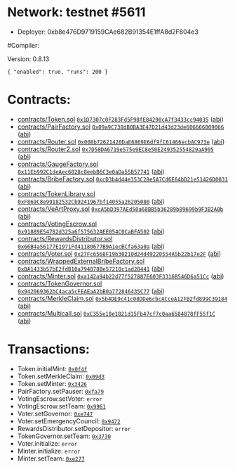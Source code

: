# Network: testnet #5611

- Deployer: 0xb8e476D9719159CAe682B91354E1ffA8d2F804e3

#Compiler:

Version: 0.8.13

`{
  "enabled": true,
  "runs": 200
}`

# Contracts:

- [contracts/Token.sol](contracts/Token.sol) [`0x1D7307c0F283Fd5F98fE84290cA7f3433cc94035`](https://opbnbscan.com/address/0x1D7307c0F283Fd5F98fE84290cA7f3433cc94035) ([abi](abi/Token.json))
- [contracts/PairFactory.sol](contracts/PairFactory.sol) [`0x09a9C738dB0BA3E47D21d43d23de606666009066`](https://opbnbscan.com/address/0x09a9C738dB0BA3E47D21d43d23de606666009066) ([abi](abi/PairFactory.json))
- [contracts/Router.sol](contracts/Router.sol) [`0x008b72621420DaE6869E6df9fC61466ecbAC973e`](https://opbnbscan.com/address/0x008b72621420DaE6869E6df9fC61466ecbAC973e) ([abi](abi/Router.json))
- [contracts/Router2.sol](contracts/Router2.sol) [`0x7D58DA6719e575e9EC8e50E249352554829aA905`](https://opbnbscan.com/address/0x7D58DA6719e575e9EC8e50E249352554829aA905) ([abi](abi/Router2.json))
- [contracts/GaugeFactory.sol](contracts/GaugeFactory.sol) [`0x11Eb992C1deAec6028c8eebB6C3e0aDa55B57741`](https://opbnbscan.com/address/0x11Eb992C1deAec6028c8eebB6C3e0aDa55B57741) ([abi](abi/GaugeFactory.json))
- [contracts/BribeFactory.sol](contracts/BribeFactory.sol) [`0xcD3b4d44e353C28e5A7Cd6E64bD21e51426D0031`](https://opbnbscan.com/address/0xcD3b4d44e353C28e5A7Cd6E64bD21e51426D0031) ([abi](abi/BribeFactory.json))
- [contracts/TokenLibrary.sol](contracts/TokenLibrary.sol) [`0xF869C8e99182532Cb9241967bf14055a26205080`](https://opbnbscan.com/address/0xF869C8e99182532Cb9241967bf14055a26205080) ([abi](abi/TokenLibrary.json))
- [contracts/VeArtProxy.sol](contracts/VeArtProxy.sol) [`0xcA5bD397AEd50a68BB5b36289b89699b9F3B2A0b`](https://opbnbscan.com/address/0xcA5bD397AEd50a68BB5b36289b89699b9F3B2A0b) ([abi](abi/VeArtProxy.json))
- [contracts/VotingEscrow.sol](contracts/VotingEscrow.sol) [`0x91889E54782d325a6f575632AEE054C0CaBFA502`](https://opbnbscan.com/address/0x91889E54782d325a6f575632AEE054C0CaBFA502) ([abi](abi/VotingEscrow.json))
- [contracts/RewardsDistributor.sol](contracts/RewardsDistributor.sol) [`0x66B4a56177E1971Fd41180677B9A1ecBCfa63a0a`](https://opbnbscan.com/address/0x66B4a56177E1971Fd41180677B9A1ecBCfa63a0a) ([abi](abi/RewardsDistributor.json))
- [contracts/Voter.sol](contracts/Voter.sol) [`0x27Fc6568F19b30210d24d49220554A5b22b17e2F`](https://opbnbscan.com/address/0x27Fc6568F19b30210d24d49220554A5b22b17e2F) ([abi](abi/Voter.json))
- [contracts/WrappedExternalBribeFactory.sol](contracts/WrappedExternalBribeFactory.sol) [`0xBA1433b57bE2fdB10a794878Be57210c1ad28441`](https://opbnbscan.com/address/0xBA1433b57bE2fdB10a794878Be57210c1ad28441) ([abi](abi/WrappedExternalBribeFactory.json))
- [contracts/Minter.sol](contracts/Minter.sol) [`0xa142a94b22d77f527887E603F3316B546D6a51Cc`](https://opbnbscan.com/address/0xa142a94b22d77f527887E603F3316B546D6a51Cc) ([abi](abi/Minter.json))
- [contracts/TokenGovernor.sol](contracts/TokenGovernor.sol) [`0x942069362bC4aca5cFEAEaA2bB0a772846435C77`](https://opbnbscan.com/address/0x942069362bC4aca5cFEAEaA2bB0a772846435C77) ([abi](abi/TokenGovernor.json))
- [contracts/MerkleClaim.sol](contracts/MerkleClaim.sol) [`0x5b4DE9c41c08DDe6cbcACceA12FB2fd899C39184`](https://opbnbscan.com/address/0x5b4DE9c41c08DDe6cbcACceA12FB2fd899C39184) ([abi](abi/MerkleClaim.json))
- [contracts/Multicall.sol](contracts/Multicall.sol) [`0xC355e18e1821d15Fb47cf7c0aa6584878fF55f1C`](https://opbnbscan.com/address/0xC355e18e1821d15Fb47cf7c0aa6584878fF55f1C) ([abi](abi/MerkleClaim.json))
# Transactions:

 - Token.initialMint: [`0x0f4f`](https://opbnbscan.com/tx/0x0f4f778bc6fb1571b9812ecb592ec3256de3810b10b8732df203b76ac67e77d3)
 - Token.setMerkleClaim: [`0x09d3`](https://opbnbscan.com/tx/0x09d3f6666cdd0844cc70ea9a737f372709fc2db286fab929d6d339accfba6cbe)
 - Token.setMinter: [`0x3426`](https://opbnbscan.com/tx/0x34262440839011cfcadfac38f691b462c30c24b073df5a44ae562d8f8e8e774a)
 - PairFactory.setPauser: [`0xfa79`](https://opbnbscan.com/tx/0xfa7979b04762ad6309d6e38c10a89ecd6d756641eeb79f09e9e312eb0bdef190)
 - VotingEscrow.setVoter: `error`
 - VotingEscrow.setTeam: [`0x9961`](https://opbnbscan.com/tx/0x9961df9e181a59b85433945afe3b518c8067ebead135d3cbdeb8651ba3932132)
 - Voter.setGovernor: [`0xe747`](https://opbnbscan.com/tx/0xe74709d6d6cee85d82a6487f14c82f349f701ee16e1895e0b5a50d9fe9b9a243)
 - Voter.setEmergencyCouncil: [`0x9472`](https://opbnbscan.com/tx/0x9472054ecf7506bf85653962bcd4377b766ced96d1138a89a4bc4d8ac6ddd694)
 - RewardsDistributor.setDepositor: `error`
 - TokenGovernor.setTeam: [`0x3730`](https://opbnbscan.com/tx/0x37304b9725b6161bcbd4de422f0108770e228c20aa60b01d78d240ab8aeb8fc5)
 - Voter.initialize: `error`
 - Minter.initialize: `error`
 - Minter.setTeam: [`0xe277`](https://opbnbscan.com/tx/0xe27737912bfcd524cd307150a368067bfd9b9ef47fa7e9abcec3c38793a739da)
